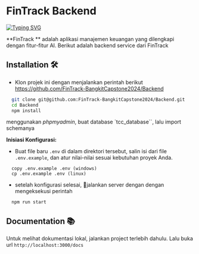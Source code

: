 
# FinTrack Backend

[![Typing SVG](https://readme-typing-svg.demolab.com?font=Fira+Code&weight=700&size=28&pause=1000&color=1388F7&random=false&width=435&lines=Training+Code+Center)](https://git.io/typing-svg)

**FinTrack ** adalah aplikasi manajemen keuangan yang dilengkapi dengan fitur-fitur AI. Berikut adalah backend service dari FinTrack 


## Installation 🛠️

- Klon projek ini dengan menjalankan perintah berikut
https://github.com/FinTrack-BangkitCapstone2024/Backend
```bash
  git clone git@github.com:FinTrack-BangkitCapstone2024/Backend.git
  cd Backend
  npm install
```
menggunakan *phpmyadmin*, buat database `tcc_database``, lalu import schemanya

**Inisiasi Konfigurasi:**

- Buat file baru `.env` di dalam direktori tersebut, salin isi dari file `.env.example`, dan atur nilai-nilai sesuai kebutuhan proyek Anda.
```
  copy .env.example .env (windows)
  cp .env.example .env (linux)
```

- setelah konfigurasi selesai, 🚀jalankan server dengan dengan mengeksekusi perintah 
```
  npm run start
```

## Documentation 📚

Untuk melihat dokumentasi lokal, jalankan project terlebih dahulu. Lalu buka url `http://localhost:3000/docs`



    
